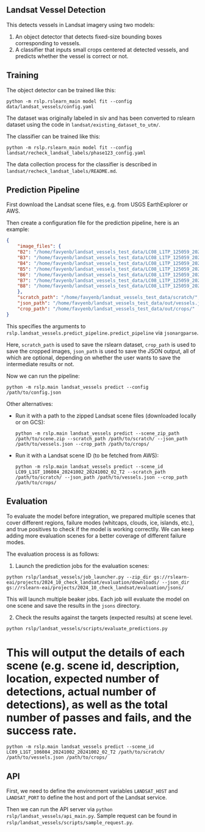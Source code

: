 Landsat Vessel Detection
------------------------

This detects vessels in Landsat imagery using two models:

1.  An object detector that detects fixed-size bounding boxes corresponding to vessels.
2.  A classifier that inputs small crops centered at detected vessels, and predicts
 whether the vessel is correct or not.


Training
--------

The object detector can be trained like this:

    python -m rslp.rslearn_main model fit --config data/landsat_vessels/config.yaml

The dataset was originally labeled in siv and has been converted to rslearn dataset
using the code in `landsat/existing_dataset_to_utm/`.

The classifier can be trained like this:

    python -m rslp.rslearn_main model fit --config landsat/recheck_landsat_labels/phase123_config.yaml

The data collection process for the classifier is described in
`landsat/recheck_landsat_labels/README.md`.


Prediction Pipeline
-------------------

First download the Landsat scene files, e.g. from USGS EarthExplorer or AWS.

Then create a configuration file for the prediction pipeline, here is an example:

```json
{
    "image_files": {
    "B2": "/home/favyenb/landsat_vessels_test_data/LC08_L1TP_125059_20240727_20240801_02_T1_B2.TIF",
    "B3": "/home/favyenb/landsat_vessels_test_data/LC08_L1TP_125059_20240727_20240801_02_T1_B3.TIF",
    "B4": "/home/favyenb/landsat_vessels_test_data/LC08_L1TP_125059_20240727_20240801_02_T1_B4.TIF",
    "B5": "/home/favyenb/landsat_vessels_test_data/LC08_L1TP_125059_20240727_20240801_02_T1_B5.TIF",
    "B6": "/home/favyenb/landsat_vessels_test_data/LC08_L1TP_125059_20240727_20240801_02_T1_B6.TIF",
    "B7": "/home/favyenb/landsat_vessels_test_data/LC08_L1TP_125059_20240727_20240801_02_T1_B7.TIF",
    "B8": "/home/favyenb/landsat_vessels_test_data/LC08_L1TP_125059_20240727_20240801_02_T1_B8.TIF",
    },
    "scratch_path": "/home/favyenb/landsat_vessels_test_data/scratch/",
    "json_path": "/home/favyenb/landsat_vessels_test_data/out/vessels.json",
    "crop_path": "/home/favyenb/landsat_vessels_test_data/out/crops/"
}
```

This specifies the arguments to
`rslp.landsat_vessels.predict_pipeline.predict_pipeline` via `jsonargparse`.

Here, `scratch_path` is used to save the rslearn dataset, `crop_path` is used to save the cropped images, `json_path` is used to save the JSON output, all of which are optional, depending on whether the user wants to save the intermediate results or not.

Now we can run the pipeline:

    python -m rslp.main landsat_vessels predict --config /path/to/config.json

Other alternatives:

- Run it with a path to the zipped Landsat scene files (downloaded locally or on GCS):

    `python -m rslp.main landsat_vessels predict --scene_zip_path /path/to/scene.zip --scratch_path /path/to/scratch/ --json_path /path/to/vessels.json --crop_path /path/to/crops/`

- Run it with a Landsat scene ID (to be fetched from AWS):

    `python -m rslp.main landsat_vessels predict --scene_id LC09_L1GT_106084_20241002_20241002_02_T2 --scratch_path /path/to/scratch/ --json_path /path/to/vessels.json --crop_path /path/to/crops/`


Evaluation
----------

To evaluate the model before integration, we prepared multiple scenes that cover different regions, failure modes (whitcaps, clouds, ice, islands, etc.), and true positives to check if the model is working correctlly. We can keep adding more evaluation scenes for a better coverage of different failure modes.

The evaluation process is as follows:

1. Launch the prediction jobs for the evaluation scenes:

`python rslp/landsat_vessels/job_launcher.py --zip_dir gs://rslearn-eai/projects/2024_10_check_landsat/evaluation/downloads/ --json_dir gs://rslearn-eai/projects/2024_10_check_landsat/evaluation/jsons/`

This will launch multiple beaker jobs. Each job will evaluate the model on one scene and save the results in the `jsons` directory.

2. Check the results against the targets (expected results) at scene level.

`python rslp/landsat_vessels/scripts/evaluate_predictions.py`

This will output the details of each scene (e.g. scene id, description, location, expected number of detections, actual number of detections), as well as the total number of passes and fails, and the success rate.
=======
    python -m rslp.main landsat_vessels predict --scene_id LC09_L1GT_106084_20241002_20241002_02_T2 /path/to/scratch/ /path/to/vessels.json /path/to/crops/


API
---

First, we need to define the environment variables `LANDSAT_HOST` and `LANDSAT_PORT` to define the host and port of the Landsat service.

Then we can run the API server via `python rslp/landsat_vessels/api_main.py`. Sample request can be found in `rslp/landsat_vessels/scripts/sample_request.py`.
